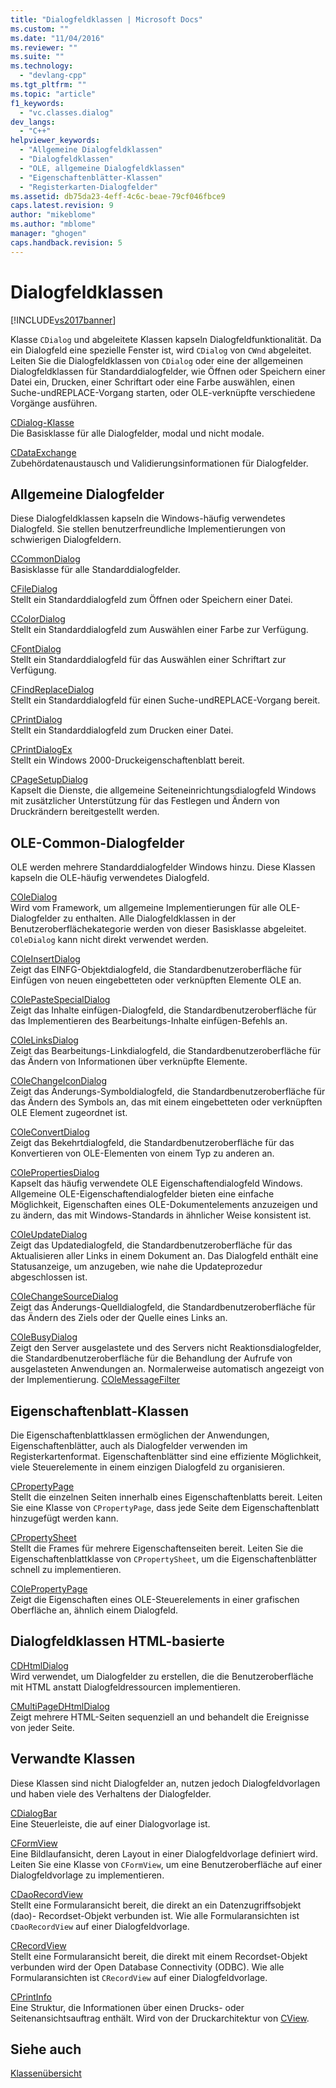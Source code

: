 ```yaml
---
title: "Dialogfeldklassen | Microsoft Docs"
ms.custom: ""
ms.date: "11/04/2016"
ms.reviewer: ""
ms.suite: ""
ms.technology: 
  - "devlang-cpp"
ms.tgt_pltfrm: ""
ms.topic: "article"
f1_keywords: 
  - "vc.classes.dialog"
dev_langs: 
  - "C++"
helpviewer_keywords: 
  - "Allgemeine Dialogfeldklassen"
  - "Dialogfeldklassen"
  - "OLE, allgemeine Dialogfeldklassen"
  - "Eigenschaftenblätter-Klassen"
  - "Registerkarten-Dialogfelder"
ms.assetid: db75da23-4eff-4c6c-beae-79cf046fbce9
caps.latest.revision: 9
author: "mikeblome"
ms.author: "mblome"
manager: "ghogen"
caps.handback.revision: 5
---
```

# Dialogfeldklassen
[!INCLUDE[vs2017banner](../assembler/inline/includes/vs2017banner.md)]

Klasse `CDialog` und abgeleitete Klassen kapseln Dialogfeldfunktionalität.  Da ein Dialogfeld eine spezielle Fenster ist, wird `CDialog` von `CWnd` abgeleitet.  Leiten Sie die Dialogfeldklassen von `CDialog` oder eine der allgemeinen Dialogfeldklassen für Standarddialogfelder, wie Öffnen oder Speichern einer Datei ein, Drucken, einer Schriftart oder eine Farbe auswählen, einen Suche\-undREPLACE\-Vorgang starten, oder OLE\-verknüpfte verschiedene Vorgänge ausführen.  
  
 [CDialog\-Klasse](../mfc/reference/cdialog-class.md)  
 Die Basisklasse für alle Dialogfelder, modal und nicht modale.  
  
 [CDataExchange](../mfc/reference/cdataexchange-class.md)  
 Zubehördatenaustausch und Validierungsinformationen für Dialogfelder.  
  
## Allgemeine Dialogfelder  
 Diese Dialogfeldklassen kapseln die Windows\-häufig verwendetes Dialogfeld.  Sie stellen benutzerfreundliche Implementierungen von schwierigen Dialogfeldern.  
  
 [CCommonDialog](../mfc/reference/ccommondialog-class.md)  
 Basisklasse für alle Standarddialogfelder.  
  
 [CFileDialog](../mfc/reference/cfiledialog-class.md)  
 Stellt ein Standarddialogfeld zum Öffnen oder Speichern einer Datei.  
  
 [CColorDialog](../mfc/reference/ccolordialog-class.md)  
 Stellt ein Standarddialogfeld zum Auswählen einer Farbe zur Verfügung.  
  
 [CFontDialog](../mfc/reference/cfontdialog-class.md)  
 Stellt ein Standarddialogfeld für das Auswählen einer Schriftart zur Verfügung.  
  
 [CFindReplaceDialog](../mfc/reference/cfindreplacedialog-class.md)  
 Stellt ein Standarddialogfeld für einen Suche\-undREPLACE\-Vorgang bereit.  
  
 [CPrintDialog](../mfc/reference/cprintdialog-class.md)  
 Stellt ein Standarddialogfeld zum Drucken einer Datei.  
  
 [CPrintDialogEx](../mfc/reference/cprintdialogex-class.md)  
 Stellt ein Windows 2000\-Druckeigenschaftenblatt bereit.  
  
 [CPageSetupDialog](../mfc/reference/cpagesetupdialog-class.md)  
 Kapselt die Dienste, die allgemeine Seiteneinrichtungsdialogfeld Windows mit zusätzlicher Unterstützung für das Festlegen und Ändern von Druckrändern bereitgestellt werden.  
  
## OLE\-Common\-Dialogfelder  
 OLE werden mehrere Standarddialogfelder Windows hinzu.  Diese Klassen kapseln die OLE\-häufig verwendetes Dialogfeld.  
  
 [COleDialog](../mfc/reference/coledialog-class.md)  
 Wird vom Framework, um allgemeine Implementierungen für alle OLE\-Dialogfelder zu enthalten.  Alle Dialogfeldklassen in der Benutzeroberflächekategorie werden von dieser Basisklasse abgeleitet.  `COleDialog` kann nicht direkt verwendet werden.  
  
 [COleInsertDialog](../mfc/reference/coleinsertdialog-class.md)  
 Zeigt das EINFG\-Objektdialogfeld, die Standardbenutzeroberfläche für Einfügen von neuen eingebetteten oder verknüpften Elemente OLE an.  
  
 [COlePasteSpecialDialog](../mfc/reference/colepastespecialdialog-class.md)  
 Zeigt das Inhalte einfügen\-Dialogfeld, die Standardbenutzeroberfläche für das Implementieren des Bearbeitungs\-Inhalte einfügen\-Befehls an.  
  
 [COleLinksDialog](../mfc/reference/colelinksdialog-class.md)  
 Zeigt das Bearbeitungs\-Linkdialogfeld, die Standardbenutzeroberfläche für das Ändern von Informationen über verknüpfte Elemente.  
  
 [COleChangeIconDialog](../mfc/reference/colechangeicondialog-class.md)  
 Zeigt das Änderungs\-Symboldialogfeld, die Standardbenutzeroberfläche für das Ändern des Symbols an, das mit einem eingebetteten oder verknüpften OLE Element zugeordnet ist.  
  
 [COleConvertDialog](../mfc/reference/coleconvertdialog-class.md)  
 Zeigt das Bekehrtdialogfeld, die Standardbenutzeroberfläche für das Konvertieren von OLE\-Elementen von einem Typ zu anderen an.  
  
 [COlePropertiesDialog](../mfc/reference/colepropertiesdialog-class.md)  
 Kapselt das häufig verwendete OLE Eigenschaftendialogfeld Windows.  Allgemeine OLE\-Eigenschaftendialogfelder bieten eine einfache Möglichkeit, Eigenschaften eines OLE\-Dokumentelements anzuzeigen und zu ändern, das mit Windows\-Standards in ähnlicher Weise konsistent ist.  
  
 [COleUpdateDialog](../mfc/reference/coleupdatedialog-class.md)  
 Zeigt das Updatedialogfeld, die Standardbenutzeroberfläche für das Aktualisieren aller Links in einem Dokument an.  Das Dialogfeld enthält eine Statusanzeige, um anzugeben, wie nahe die Updateprozedur abgeschlossen ist.  
  
 [COleChangeSourceDialog](../mfc/reference/colechangesourcedialog-class.md)  
 Zeigt das Änderungs\-Quelldialogfeld, die Standardbenutzeroberfläche für das Ändern des Ziels oder der Quelle eines Links an.  
  
 [COleBusyDialog](../mfc/reference/colebusydialog-class.md)  
 Zeigt den Server ausgelastete und des Servers nicht Reaktionsdialogfelder, die Standardbenutzeroberfläche für die Behandlung der Aufrufe von ausgelasteten Anwendungen an.  Normalerweise automatisch angezeigt von der Implementierung. [COleMessageFilter](../mfc/reference/colemessagefilter-class.md)  
  
## Eigenschaftenblatt\-Klassen  
 Die Eigenschaftenblattklassen ermöglichen der Anwendungen, Eigenschaftenblätter, auch als Dialogfelder verwenden im Registerkartenformat.  Eigenschaftenblätter sind eine effiziente Möglichkeit, viele Steuerelemente in einem einzigen Dialogfeld zu organisieren.  
  
 [CPropertyPage](../mfc/reference/cpropertypage-class.md)  
 Stellt die einzelnen Seiten innerhalb eines Eigenschaftenblatts bereit.  Leiten Sie eine Klasse von `CPropertyPage`, dass jede Seite dem Eigenschaftenblatt hinzugefügt werden kann.  
  
 [CPropertySheet](../mfc/reference/cpropertysheet-class.md)  
 Stellt die Frames für mehrere Eigenschaftenseiten bereit.  Leiten Sie die Eigenschaftenblattklasse von `CPropertySheet`, um die Eigenschaftenblätter schnell zu implementieren.  
  
 [COlePropertyPage](../mfc/reference/colepropertypage-class.md)  
 Zeigt die Eigenschaften eines OLE\-Steuerelements in einer grafischen Oberfläche an, ähnlich einem Dialogfeld.  
  
## Dialogfeldklassen HTML\-basierte  
 [CDHtmlDialog](../mfc/reference/cdhtmldialog-class.md)  
 Wird verwendet, um Dialogfelder zu erstellen, die die Benutzeroberfläche mit HTML anstatt Dialogfeldressourcen implementieren.  
  
 [CMultiPageDHtmlDialog](../mfc/reference/cmultipagedhtmldialog-class.md)  
 Zeigt mehrere HTML\-Seiten sequenziell an und behandelt die Ereignisse von jeder Seite.  
  
## Verwandte Klassen  
 Diese Klassen sind nicht Dialogfelder an, nutzen jedoch Dialogfeldvorlagen und haben viele des Verhaltens der Dialogfelder.  
  
 [CDialogBar](../mfc/reference/cdialogbar-class.md)  
 Eine Steuerleiste, die auf einer Dialogvorlage ist.  
  
 [CFormView](../mfc/reference/cformview-class.md)  
 Eine Bildlaufansicht, deren Layout in einer Dialogfeldvorlage definiert wird.  Leiten Sie eine Klasse von `CFormView`, um eine Benutzeroberfläche auf einer Dialogfeldvorlage zu implementieren.  
  
 [CDaoRecordView](../mfc/reference/cdaorecordview-class.md)  
 Stellt eine Formularansicht bereit, die direkt an ein Datenzugriffsobjekt \(dao\)\- Recordset\-Objekt verbunden ist.  Wie alle Formularansichten ist `CDaoRecordView` auf einer Dialogfeldvorlage.  
  
 [CRecordView](../mfc/reference/crecordview-class.md)  
 Stellt eine Formularansicht bereit, die direkt mit einem Recordset\-Objekt verbunden wird der Open Database Connectivity \(ODBC\).  Wie alle Formularansichten ist `CRecordView` auf einer Dialogfeldvorlage.  
  
 [CPrintInfo](../mfc/reference/cprintinfo-structure.md)  
 Eine Struktur, die Informationen über einen Drucks\- oder Seitenansichtsauftrag enthält.  Wird von der Druckarchitektur von [CView](../mfc/reference/cview-class.md).  
  
## Siehe auch  
 [Klassenübersicht](../mfc/class-library-overview.md)